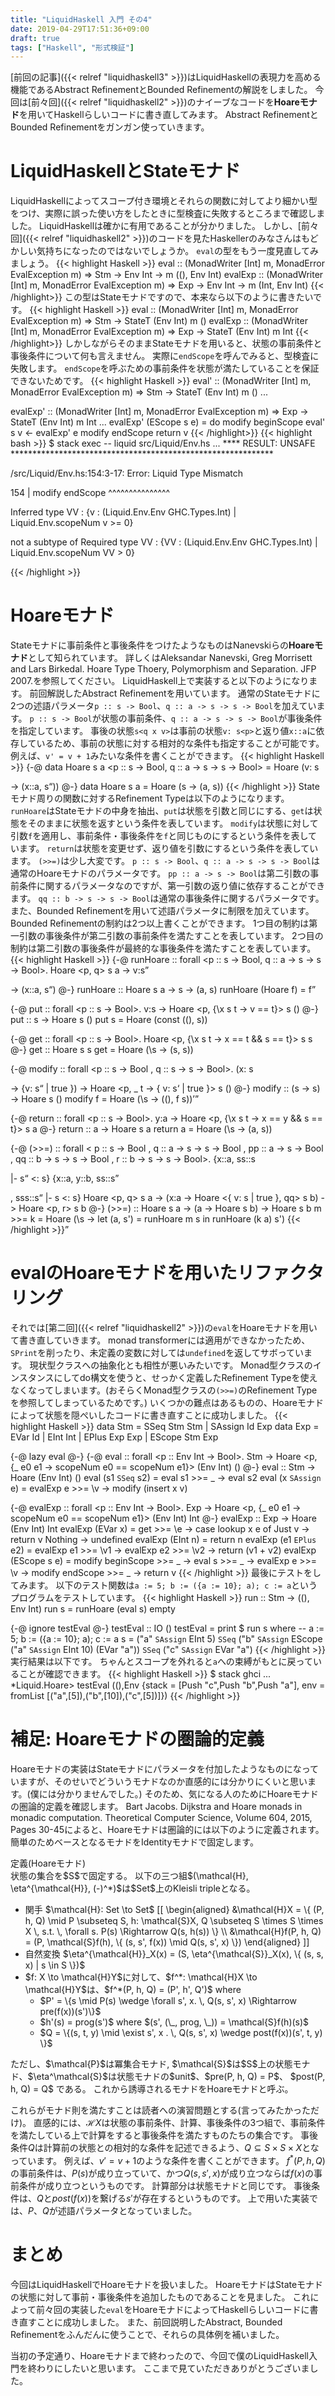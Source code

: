 ```yaml
---
title: "LiquidHaskell 入門 その4"
date: 2019-04-29T17:51:36+09:00
draft: true
tags: ["Haskell", "形式検証"]
---
```



[前回の記事]({{< relref "liquidhaskell3" >}})はLiquidHaskellの表現力を高める機能であるAbstract RefinementとBounded Refinementの解説をしました。
今回は[前々回]({{< relref "liquidhaskell2" >}})のナイーブなコードを**Hoareモナド**を用いてHaskellらしいコードに書き直してみます。
Abstract RefinementとBounded Refinementをガンガン使っていきます。
<!--more-->

# LiquidHaskellとStateモナド
LiquidHaskellによってスコープ付き環境とそれらの関数に対してより細かい型をつけ、実際に誤った使い方をしたときに型検査に失敗するところまで確認しました。
LiquidHaskellは確かに有用であることが分かりました。
しかし、[前々回]({{< relref "liquidhaskell2" >}})のコードを見たHaskellerのみなさんはもどかしい気持ちになったのではないでしょうか。
```eval```の型をもう一度見直してみましょう。
{{< highlight Haskell >}}
eval :: (MonadWriter [Int] m, MonadError EvalException m) => Stm -> Env Int -> m ((), Env Int)
evalExp :: (MonadWriter [Int] m, MonadError EvalException m) => Exp -> Env Int -> m (Int, Env Int)
{{< /highlight>}}
この型はStateモナドですので、本来なら以下のように書きたいです。
{{< highlight Haskell >}}
eval :: (MonadWriter [Int] m, MonadError EvalException m) => Stm -> StateT (Env Int) m ()
evalExp :: (MonadWriter [Int] m, MonadError EvalException m) => Exp -> StateT (Env Int) m Int
{{< /highlight>}}
しかしながらそのままStateモナドを用いると、状態の事前条件と事後条件について何も言えません。
実際に```endScope```を呼んでみると、型検査に失敗します。
```endScope```を呼ぶための事前条件を状態が満たしていることを保証できないためです。
{{< highlight Haskell >}}
eval' :: (MonadWriter [Int] m, MonadError EvalException m) => Stm -> StateT (Env Int) m ()
...

evalExp' :: (MonadWriter [Int] m, MonadError EvalException m) => Exp -> StateT (Env Int) m Int
...
evalExp' (EScope s e) = do
  modify beginScope
  eval' s
  v <- evalExp' e
  modify endScope
  return v
{{< /highlight>}}
{{< highlight bash >}}
$ stack exec -- liquid src/Liquid/Env.hs
...
**** RESULT: UNSAFE ************************************************************


/src/Liquid/Env.hs:154:3-17: Error: Liquid Type Mismatch

 154 |   modify endScope
         ^^^^^^^^^^^^^^^

   Inferred type
     VV : {v : (Liquid.Env.Env GHC.Types.Int) | Liquid.Env.scopeNum v >= 0}

   not a subtype of Required type
     VV : {VV : (Liquid.Env.Env GHC.Types.Int) | Liquid.Env.scopeNum VV > 0}

{{< /highlight >}}

# Hoareモナド
Stateモナドに事前条件と事後条件をつけたようなものはNanevskiらの**Hoareモナド**として知られています。
詳しくはAleksandar Nanevski, Greg Morrisett and Lars Birkedal. Hoare Type Thoery, Polymorphism and Separation. JFP 2007.を参照してください。
LiquidHaskell上で実装すると以下のようになります。
前回解説したAbstract Refinementを用いています。
通常のStateモナドに2つの述語パラメータ```p :: s -> Bool```、```q :: a -> s -> s -> Bool```を加えています。
```p :: s -> Bool```が状態の事前条件、```q :: a -> s -> s -> Bool```が事後条件を指定しています。
事後の状態```s<q x v>```は事前の状態```v: s<p>```と返り値```x::a```に依存しているため、事前の状態に対する相対的な条件も指定することが可能です。
例えば、```v' = v + 1```みたいな条件を書くことができます。
{{< highlight Haskell >}}
{-@ data Hoare s a <p :: s -> Bool, q :: a -> s -> s -> Bool> = Hoare (v: s<p> -> (x::a, s<q x v>)) @-}
data Hoare s a = Hoare (s -> (a, s))
{{< /highlight >}}
Stateモナド周りの関数に対するRefinement Typeは以下のようになります。
```runHoare```はStateモナドの中身を抽出、```put```は状態を引数と同じにする、```get```は状態をそのままに状態を返すという条件を表しています。
```modify```は状態に対して引数```f```を適用し、事前条件・事後条件を```f```と同じものにするという条件を表しています。
```return```は状態を変更せず、返り値を引数にするという条件を表しています。
```(>>=)```は少し大変です。
```p :: s -> Bool```、```q :: a -> s -> s -> Bool```は通常のHoareモナドのパラメータです。
```pp :: a -> s -> Bool```は第二引数の事前条件に関するパラメータなのですが、第一引数の返り値に依存することができます。
```qq :: b -> s -> s -> Bool```は通常の事後条件に関するパラメータです。
また、Bounded Refinementを用いて述語パラメータに制限を加えています。
Bounded Refinementの制約は2つ以上書くことができます。
1つ目の制約は第一引数の事後条件が第二引数の事前条件を満たすことを表しています。
2つ目の制約は第二引数の事後条件が最終的な事後条件を満たすことを表しています。
{{< highlight Haskell >}}
{-@ runHoare :: forall <p :: s -> Bool, q :: a -> s -> s -> Bool>. Hoare <p, q> s a -> v:s<p> -> (x::a, s<q x v>) @-}
runHoare :: Hoare s a -> s -> (a, s)
runHoare (Hoare f) = f

{-@ put :: forall <p :: s -> Bool>. v:s -> Hoare <p, {\x s t -> v == t}> s () @-}
put :: s -> Hoare s ()
put s = Hoare (const ((), s))

{-@ get :: forall <p :: s -> Bool>. Hoare <p, {\x s t -> x == t && s == t}> s s @-}
get :: Hoare s s
get = Hoare (\s -> (s, s))

{-@ modify :: forall <p :: s -> Bool
                    , q :: s -> s -> Bool>. 
                 (x: s<p> -> {v: s<q x> | true }) 
              -> Hoare <p, \_ t -> { v: s<q t> | true }> s () @-}
modify :: (s -> s) -> Hoare s ()
modify f = Hoare (\s -> ((), f s))

{-@ return :: forall <p :: s -> Bool>. y:a -> Hoare <p, {\x s t -> x == y && s == t}> s a @-}
return :: a -> Hoare s a
return a = Hoare (\s -> (a, s))

{-@ 
(>>=) :: forall < p  :: s -> Bool
                , q  :: a -> s -> s -> Bool
                , pp :: a -> s -> Bool
                , qq :: b -> s -> s -> Bool
                , r  :: b -> s -> s -> Bool>. 
            {x::a, ss::s<p> |- s<q x ss> <: s<pp x>}
            {x::a, y::b, ss::s<p>, sss::s<q x ss> |- s<qq y sss> <: s<r y ss>}
            Hoare <p, q> s a
         -> (x:a -> Hoare <{ v: s<pp x> | true }, qq> s b)
         -> Hoare <p, r> s b
@-}
(>>=) :: Hoare s a -> (a -> Hoare s b) -> Hoare s b
m >>= k = Hoare (\s -> let (a, s') = runHoare m s in runHoare (k a) s')
{{< /highlight >}}

# evalのHoareモナドを用いたリファクタリング
それでは[第二回]({{< relref "liquidhaskell2" >}})の```eval```をHoareモナドを用いて書き直していきます。
monad transformerには適用ができなかったため、```SPrint```を削ったり、未定義の変数に対しては```undefined```を返してサボっています。
現状型クラスへの抽象化とも相性が悪いみたいです。
Monad型クラスのインスタンスにしてdo構文を使うと、せっかく定義したRefinement Typeを使えなくなってしまいます。(おそらくMonad型クラスの```(>>=)```のRefinement Typeを参照してしまっているためです。)
いくつかの難点はあるものの、Hoareモナドによって状態を隠ぺいしたコードに書き直すことに成功しました。
{{< highlight Haskell >}}
data Stm = SSeq Stm Stm
         | SAssign Id Exp
data Exp = EVar Id
         | EInt Int
         | EPlus Exp Exp
         | EScope Stm Exp

{-@ lazy eval @-}
{-@ eval :: forall <p :: Env Int -> Bool>. Stm -> Hoare <p, {\_ e0 e1 -> scopeNum e0 == scopeNum e1}> (Env Int) ()  @-}
eval :: Stm -> Hoare (Env Int) ()
eval (s1 `SSeq` s2) = eval s1 >>= \_ -> eval s2
eval (x `SAssign` e) =
  evalExp e >>= \v ->
  modify (insert x v)

{-@ evalExp :: forall <p :: Env Int -> Bool>. Exp -> Hoare <p, {\_ e0 e1 -> scopeNum e0 == scopeNum e1}> (Env Int) Int @-}
evalExp :: Exp -> Hoare (Env Int) Int
evalExp (EVar x) =
  get >>= \e ->
  case lookup x e of
    Just v -> return v
    Nothing -> undefined
evalExp (EInt n) = return n
evalExp (e1 `EPlus` e2) = 
  evalExp e1 >>= \v1 ->
  evalExp e2 >>= \v2 ->
  return (v1 + v2)
evalExp (EScope s e) =
  modify beginScope >>= \_ ->
  eval s            >>= \_ ->
  evalExp e         >>= \v ->
  modify endScope   >>= \_ ->
  return v
{{< /highlight >}}
最後にテストをしてみます。
以下のテスト関数は```a := 5; b := ({a := 10}; a); c := a```というプログラムをテストしています。
{{< highlight Haskell >}}
run :: Stm -> ((), Env Int)
run s = runHoare (eval s) empty

{-@ ignore testEval @-}
testEval :: IO ()
testEval = print $ run s
  where
    -- a := 5; b := ({a := 10}; a); c := a
    s =        ("a" `SAssign` EInt 5) 
        `SSeq` ("b" `SAssign` EScope ("a" `SAssign` EInt 10) (EVar "a")) 
        `SSeq` ("c" `SAssign` EVar "a")
{{< /highlight >}}
実行結果は以下です。
ちゃんとスコープを外れると```a```への束縛がもとに戻っていることが確認できます。
{{< highlight Haskell >}}
$ stack ghci
...
*Liquid.Hoare> testEval
((),Env {stack = [Push "c",Push "b",Push "a"], env = fromList [("a",[5]),("b",[10]),("c",[5])]})
{{< /highlight >}}

# 補足: Hoareモナドの圏論的定義
Hoareモナドの実装はStateモナドにパラメータを付加したようなものになっていますが、そのせいでどういうモナドなのか直感的には分かりにくいと思います。(僕には分かりませんでした。)
そのため、気になる人のためにHoareモナドの圏論的定義を確認します。
Bart Jacobs. Dijkstra and Hoare monads in monadic computation. Theoretical Computer Science, Volume 604, 2015, Pages 30-45によると、Hoareモナドは圏論的には以下のように定義されます。
簡単のためベースとなるモナドをIdentityモナドで固定します。

<div class="theoremlabel">
定義(Hoareモナド)
</div>
<div class="theorem">
  状態の集合を$S$で固定する。
  以下の三つ組$(\mathcal{H}, \eta^{\mathcal{H}}, (-)^*)$は$Set$上のKleisli tripleとなる。
  <ul>
      <li> 
        関手 $\mathcal{H}: Set \to Set$
        [[
          \begin{aligned}
            &\mathcal{H}X = \{ (P, h, Q) \mid P \subseteq S, h: \mathcal{S}X, Q \subseteq S \times S \times X \, s.t. \, \forall s. P(s) \Rightarrow Q(s, h(s)) \} \\
            &\mathcal{H}f(P, h, Q) = (P, \mathcal{S}f(h), \{ (s, s', f(x)) \mid Q(s, s', x) \})
          \end{aligned}
        ]]
      </li>
      <li>
        自然変換 $\eta^{\mathcal{H}}_X(x) = (S, \eta^{\mathcal{S}}_X(x), \{ (s, s, x) | s \in S \})$
      </li>
      <li>
        $f: X \to \mathcal{H}Y$に対して、$f^*: \mathcal{H}X \to \mathcal{H}Y$は、$f^*(P, h, Q) = (P', h', Q')$ where
        <ul>
          <li> $P' = \{s \mid P(s) \wedge \forall s', x. \, Q(s, s', x) \Rightarrow pre(f(x))(s')\}$ </li>
          <li> $h'(s) = prog(s')$ where $(s', (\_, prog, \_)) = \mathcal{S}f(h)(s)$ </li>
          <li> $Q = \{(s, t, y) \mid \exist s', x . \, Q(s, s', x) \wedge post(f(x))(s', t, y) \}$ </li>
        </ul>
      </li>
  </ul>
  ただし、$\mathcal{P}$は冪集合モナド, $\mathcal{S}$は$S$上の状態モナド、$\eta^\mathcal{S}$は状態モナドの$unit$、$pre(P, h, Q) = P$、 $post(P, h, Q) = Q$ である。
  これから誘導されるモナドをHoareモナドと呼ぶ。
</div>

これらがモナド則を満たすことは読者への演習問題とする(言ってみたかっただけ)。
直感的には、$\mathcal{H}X$は状態の事前条件、計算、事後条件の3つ組で、事前条件を満たしている上で計算をすると事後条件を満たすものたちの集合です。
事後条件$Q$は計算前の状態との相対的な条件を記述できるよう、$Q \subseteq S \times S \times X$となっています。
例えば、$v' = v + 1$のような条件を書くことができます。
$f^*(P, h, Q)$の事前条件は、$P(s)$が成り立っていて、かつ$Q(s, s', x)$が成り立つならば$f(x)$の事前条件が成り立つというものです。
計算部分は状態モナドと同じです。
事後条件は、$Q$と$post(f(x))$を繋げる$s'$が存在するというものです。
上で用いた実装では、$P$、$Q$が述語パラメータとなっていました。

# まとめ
今回はLiquidHaskellでHoareモナドを扱いました。
HoareモナドはStateモナドの状態に対して事前・事後条件を追加したものであることを見ました。
これによって前々回の実装した```eval```をHoareモナドによってHaskellらしいコードに書き直すことに成功しました。
また、前回説明したAbstract, Bounded Refinementをふんだんに使うことで、それらの具体例を補いました。

当初の予定通り、Hoareモナドまで終わったので、今回で僕のLiquidHaskell入門を終わりにしたいと思います。
ここまで見ていただきありがとうございました。

